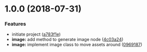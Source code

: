 <a name="1.0.0"></a>
# 1.0.0 (2018-07-31)


### Features

* initiate project ([a783f1e](https://github.com/dimerapp/image/commit/a783f1e))
* **image:** add method to generate image node ([4c03a24](https://github.com/dimerapp/image/commit/4c03a24))
* **image:** implement image class to move assets around ([0969187](https://github.com/dimerapp/image/commit/0969187))
